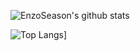 ![EnzoSeason's github stats](https://github-readme-stats.vercel.app/api?username=EnzoSeason&show_icons=true&theme=radical)

![Top Langs](https://github-readme-stats.vercel.app/api/top-langs/?username=EnzoSeason&layout=compact)]
